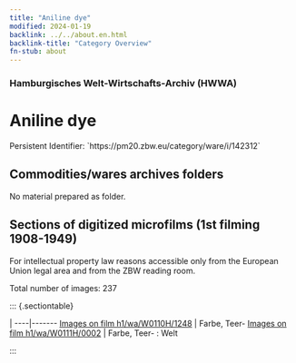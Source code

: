 ```yaml
---
title: "Aniline dye"
modified: 2024-01-19
backlink: ../../about.en.html
backlink-title: "Category Overview"
fn-stub: about
---
```


### Hamburgisches Welt-Wirtschafts-Archiv (HWWA)

# Aniline dye

<div class="hint">Persistent Identifier: `https://pm20.zbw.eu/category/ware/i/142312`</div>







## Commodities/wares archives folders





No material prepared as folder.



<a id="filmsections" />

## Sections of digitized microfilms (1st filming 1908-1949)

<p>For intellectual property law reasons accessible only from the European Union legal area and from the ZBW reading room.</p>



<p>Total number of images: 237</p>




::: {.sectiontable}

 | 
----|-------
<a class="btn" href="https://pm20.zbw.eu/film/h1/wa/W0110H/1248" rel="nofollow">Images on film h1/wa/W0110H/1248</a> | Farbe, Teer-
<a class="btn" href="https://pm20.zbw.eu/film/h1/wa/W0111H/0002" rel="nofollow">Images on film h1/wa/W0111H/0002</a> | Farbe, Teer- : Welt


:::
















